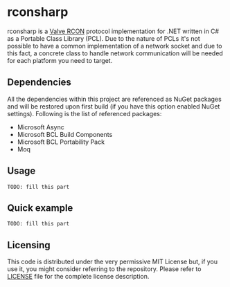 # rconsharp

rconsharp is a [Valve RCON](https://developer.valvesoftware.com/wiki/Source_RCON_Protocol) protocol implementation for .NET written in C# as a Portable Class Library (PCL).
Due to the nature of PCLs it's not possible to have a common implementation of a network socket and due to this fact, a concrete class to handle network communication will be needed for each platform you need to target.

## Dependencies

All the dependencies within this project are referenced as NuGet packages and will be restored upon first build (if you have this option enabled NuGet settings).
Following is the list of referenced packages:
* Microsoft Async
* Microsoft BCL Build Components
* Microsoft BCL Portability Pack
* Moq

## Usage

```
TODO: fill this part
```

## Quick example

```
TODO: fill this part
```

## Licensing

This code is distributed under the very permissive MIT License but, if you use it, you might consider referring to the repository. Please refer to [LICENSE](./LICENSE) file for the complete license description.
